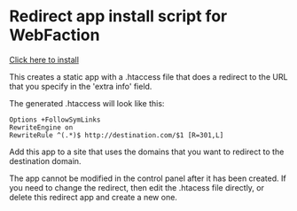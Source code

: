 Redirect app install script for WebFaction
==========================================

[Click here to install](https://my.webfaction.com/app/create?script_url=https://raw.github.com/wsfulmer/webfaction-redirect-installer/master/webfaction-redirect-installer)

This creates a static app with a .htaccess file that does a redirect to the URL
that you specify in the 'extra info' field.

The generated .htaccess will look like this:

    Options +FollowSymLinks
    RewriteEngine on
    RewriteRule ^(.*)$ http://destination.com/$1 [R=301,L]

Add this app to a site that uses the domains that you want to redirect to the
destination domain.

The app cannot be modified in the control panel after it has been created. If
you need to change the redirect, then edit the .htacess file directly, or
delete this redirect app and create a new one.


